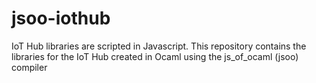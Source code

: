 # jsoo-iothub
IoT Hub libraries are scripted in Javascript. This repository contains the libraries for the IoT Hub created in Ocaml using the js_of_ocaml (jsoo) compiler
